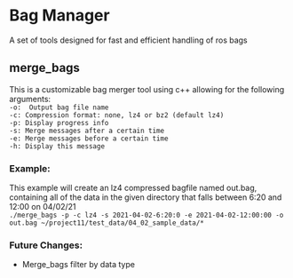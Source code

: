 # Bag Manager
A set of tools designed for fast and efficient handling of ros bags

## merge_bags
This is a customizable bag merger tool using c++ allowing for the following arguments:\
`-o:  Output bag file name`\
`-c: Compression format: none, lz4 or bz2 (default lz4)`\
`-p: Display progress info`\
`-s: Merge messages after a certain time`\
`-e: Merge messages before a certain time`\
`-h: Display this message`
### Example: 
This example will create an lz4 compressed bagfile named out.bag, containing all of the data in the given directory that falls between 6:20 and 12:00 on 04/02/21\
`./merge_bags -p -c lz4 -s 2021-04-02-6:20:0 -e 2021-04-02-12:00:00 -o out.bag ~/project11/test_data/04_02_sample_data/*`

### Future Changes:
- Merge_bags filter by data type
